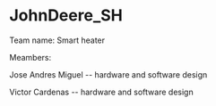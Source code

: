 # JohnDeere_SH


Team name: Smart heater

Meambers:

Jose Andres Miguel -- hardware and software design 

Victor Cardenas    -- hardware and software design

